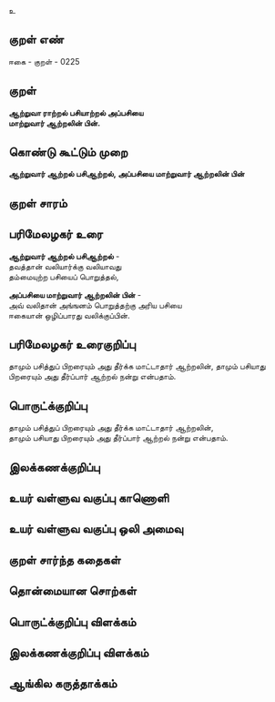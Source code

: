 உ

## குறள் எண் 

ஈகை - குறள் - 0225  

## குறள் 

**ஆற்றுவா ராற்றல் பசியாற்றல் அப்பசியை  
மாற்றுவார் ஆற்றலின் பின்.** 

## கொண்டு கூட்டும் முறை

**ஆற்றுவார் ஆற்றல் பசிஆற்றல், அப்பசியை மாற்றுவார் ஆற்றலின் பின்**  

## குறள் சாரம் 


## பரிமேலழகர் உரை

**ஆற்றுவார் ஆற்றல் பசிஆற்றல்** -  
தவத்தான் வலியார்க்கு வலியாவது  
தம்மையுற்ற பசியைப் பொறுத்தல்,  

**அப்பசியை மாற்றுவார் ஆற்றலின் பின்** -  
அவ் வலிதான் அங்ஙனம் பொறுத்தற்கு அரிய பசியை  
ஈகையான் ஒழிப்பாரது வலிக்குப்பின். 

## பரிமேலழகர் உரைகுறிப்பு   

தாமும் பசித்துப் பிறரையும் அது தீர்க்க மாட்டாதார் ஆற்றலின், தாமும் பசியாது பிறரையும் அது தீர்ப்பார் ஆற்றல் நன்று என்பதாம்.   

## பொருட்க்குறிப்பு 

தாமும் பசித்துப் பிறரையும் அது தீர்க்க மாட்டாதார் ஆற்றலின்,  
தாமும் பசியாது பிறரையும் அது தீர்ப்பார் ஆற்றல் நன்று என்பதாம்.   

## இலக்கணக்குறிப்பு  


## உயர் வள்ளுவ வகுப்பு காணொளி


## உயர் வள்ளுவ வகுப்பு ஒலி அமைவு 

 
## குறள் சார்ந்த கதைகள் 


## தொன்மையான சொற்கள்


## பொருட்க்குறிப்பு விளக்கம்


## இலக்கணக்குறிப்பு விளக்கம்


## ஆங்கில கருத்தாக்கம் 


